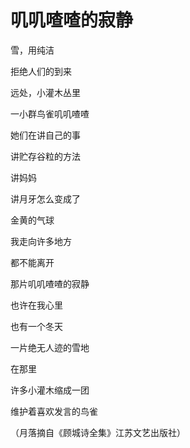 # 叽叽喳喳的寂静

雪，用纯洁

拒绝人们的到来

远处，小灌木丛里

一小群鸟雀叽叽喳喳

她们在讲自己的事

讲贮存谷粒的方法

讲妈妈

讲月牙怎么变成了

金黄的气球

我走向许多地方

都不能离开

那片叽叽喳喳的寂静

也许在我心里

也有一个冬天

一片绝无人迹的雪地

在那里

许多小灌木缩成一团

维护着喜欢发言的鸟雀

（月落摘自《顾城诗全集》江苏文艺出版社）